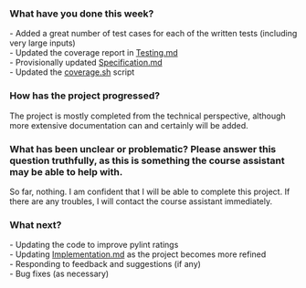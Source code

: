 ### What have you done this week?  
\- Added a great number of test cases for each of the written tests (including very large inputs)  
\- Updated the coverage report in [Testing.md](./Testing.md)   
\- Provisionally updated [Specification.md](./Specification.md)  
\- Updated the [coverage.sh](./coverage.sh) script

### How has the project progressed?
The project is mostly completed from the technical perspective, although more extensive documentation can and certainly will be added.

### What has been unclear or problematic? Please answer this question truthfully, as this is something the course assistant may be able to help with.
So far, nothing. I am confident that I will be able to complete this project. If there are any troubles, I will contact the course assistant immediately.

### What next?
\- Updating the code to improve pylint ratings  
\- Updating [Implementation.md](./Implementation.md) as the project becomes more refined  
\- Responding to feedback and suggestions (if any)  
\- Bug fixes (as necessary)  
